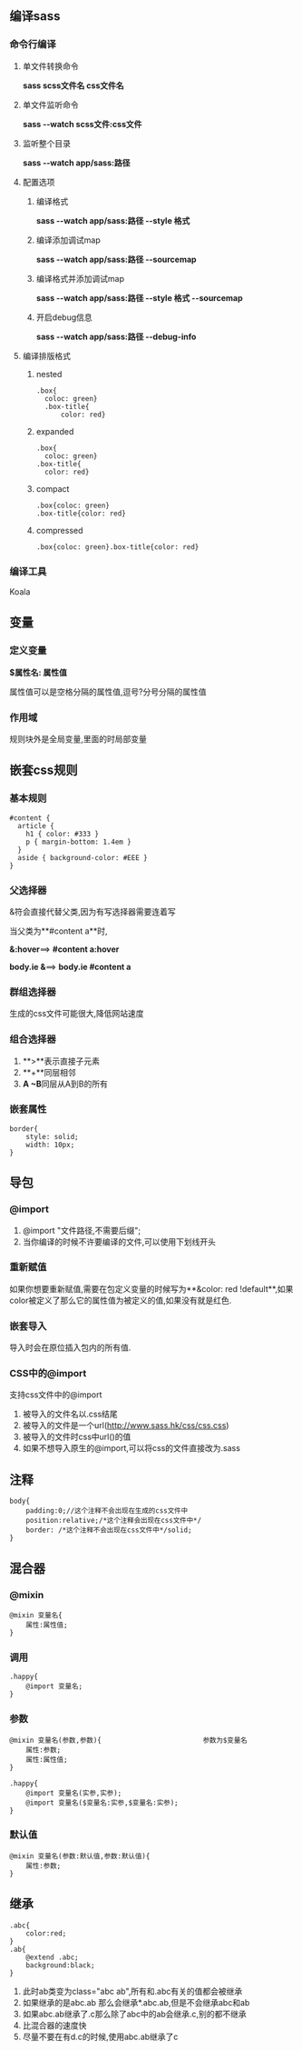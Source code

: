 ## 编译sass

### 命令行编译

1. 单文件转换命令

   **sass scss文件名 css文件名**

2. 单文件监听命令

   **sass --watch scss文件:css文件**

3. 监听整个目录

   **sass --watch app/sass:路径**

4. 配置选项

   1. 编译格式

      **sass --watch app/sass:路径 --style 格式**

   2. 编译添加调试map

      **sass --watch app/sass:路径 --sourcemap**

   3. 编译格式并添加调试map

      **sass --watch app/sass:路径 --style 格式 --sourcemap**

   4. 开启debug信息

      **sass --watch app/sass:路径 --debug-info**

5. 编译排版格式

   1. nested

      ```
      .box{
      	coloc: green}
      	.box-title{
      		color: red}
      ```

   2. expanded

      ```
      .box{
      	coloc: green}
      .box-title{
      	color: red}
      ```

   3. compact

      ```
      .box{coloc: green}
      .box-title{color: red}
      ```

   4. compressed

      ```
      .box{coloc: green}.box-title{color: red}
      ```

### 编译工具

Koala

## 变量

### 定义变量

**$属性名: 属性值**

属性值可以是空格分隔的属性值,逗号?分号分隔的属性值

### 作用域

规则块外是全局变量,里面的时局部变量

## 嵌套css规则

### 基本规则

```
#content {
  article {
    h1 { color: #333 }
    p { margin-bottom: 1.4em }
  }
  aside { background-color: #EEE }
}
```

### 父选择器

&符会直接代替父类,因为有写选择器需要连着写

当父类为**#content a**时,

**&:hover**==> **#content a:hover**

**body.ie &**==> **body.ie #content a**

### 群组选择器

生成的css文件可能很大,降低网站速度

### 组合选择器

1. **>**表示直接子元素
2. **+**同层相邻
3. **A ~B**同层从A到B的所有

### 嵌套属性

```
border{
	style: solid;
	width: 10px;
}
```

## 导包

### @import

1. @import "文件路径,不需要后缀";
2. 当你编译的时候不许要编译的文件,可以使用下划线开头

### 重新赋值

如果你想要重新赋值,需要在包定义变量的时候写为**&color: red !default**,如果color被定义了那么它的属性值为被定义的值,如果没有就是红色.

### 嵌套导入

导入时会在原位插入包内的所有值.

### CSS中的@import

支持css文件中的@import

1. 被导入的文件名以.css结尾
2. 被导入的文件是一个url(http://www.sass.hk/css/css.css)
3. 被导入的文件时css中url()的值
4. 如果不想导入原生的@import,可以将css的文件直接改为.sass

## 注释

```
body{
	padding:0;//这个注释不会出现在生成的css文件中
	position:relative;/*这个注释会出现在css文件中*/
	border: /*这个注释不会出现在css文件中*/solid;
}
```

## 混合器

### @mixin

```
@mixin 变量名{
	属性:属性值;
}
```

### 调用

```
.happy{
	@import 变量名;
}
```

### 参数

```
@mixin 变量名(参数,参数){                         参数为$变量名
	属性:参数;
	属性:属性值;
}

.happy{
	@import 变量名(实参,实参);
	@import 变量名($变量名:实参,$变量名:实参);
}
```

### 默认值

```
@mixin 变量名(参数:默认值,参数:默认值){
	属性:参数;
}
```

## 继承

```
.abc{
	color:red;
}
.ab{
	@extend .abc;
	background:black;
}
```

1. 此时ab类变为class="abc ab",所有和.abc有关的值都会被继承
2. 如果继承的是abc.ab 那么会继承*.abc.ab,但是不会继承abc和ab
3. 如果abc.ab继承了.c那么除了abc中的ab会继承.c,别的都不继承
4. 比混合器的速度快
5. 尽量不要在有d.c的时候,使用abc.ab继承了c